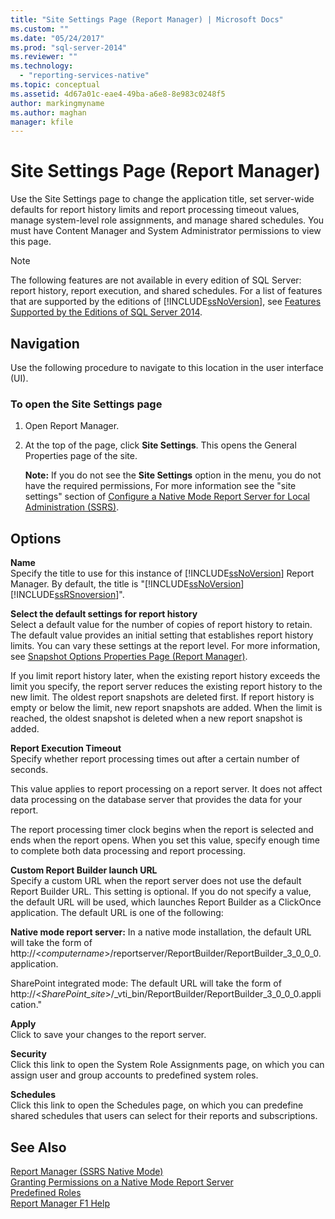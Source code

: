 ```yaml
---
title: "Site Settings Page (Report Manager) | Microsoft Docs"
ms.custom: ""
ms.date: "05/24/2017"
ms.prod: "sql-server-2014"
ms.reviewer: ""
ms.technology: 
  - "reporting-services-native"
ms.topic: conceptual
ms.assetid: 4d67a01c-eae4-49ba-a6e8-8e983c0248f5
author: markingmyname
ms.author: maghan
manager: kfile
---
```

# Site Settings Page (Report Manager)
  Use the Site Settings page to change the application title, set server-wide defaults for report history limits and report processing timeout values, manage system-level role assignments, and manage shared schedules. You must have Content Manager and System Administrator permissions to view this page.  
  
> [!NOTE]  
>  The following features are not available in every edition of SQL Server: report history, report execution, and shared schedules. For a list of features that are supported by the editions of [!INCLUDE[ssNoVersion](../includes/ssnoversion-md.md)], see [Features Supported by the Editions of SQL Server 2014](../../2014/getting-started/features-supported-by-the-editions-of-sql-server-2014.md).  
  
## Navigation  
 Use the following procedure to navigate to this location in the user interface (UI).  
  
### To open the Site Settings page  
  
1.  Open Report Manager.  
  
2.  At the top of the page, click **Site Settings**. This opens the General Properties page of the site.  
  
     **Note:** If you do not see the **Site Settings** option in the menu, you do not have the required permissions, For more information see the "site settings" section of [Configure a Native Mode Report Server for Local Administration &#40;SSRS&#41;](report-server/configure-a-native-mode-report-server-for-local-administration-ssrs.md).  
  
## Options  
 **Name**  
 Specify the title to use for this instance of [!INCLUDE[ssNoVersion](../includes/ssnoversion-md.md)] Report Manager. By default, the title is "[!INCLUDE[ssNoVersion](../includes/ssnoversion-md.md)][!INCLUDE[ssRSnoversion](../includes/ssrsnoversion-md.md)]".  
  
 **Select the default settings for report history**  
 Select a default value for the number of copies of report history to retain. The default value provides an initial setting that establishes report history limits. You can vary these settings at the report level. For more information, see [Snapshot Options Properties Page &#40;Report Manager&#41;](../../2014/reporting-services/snapshot-options-properties-page-report-manager.md).  
  
 If you limit report history later, when the existing report history exceeds the limit you specify, the report server reduces the existing report history to the new limit. The oldest report snapshots are deleted first. If report history is empty or below the limit, new report snapshots are added. When the limit is reached, the oldest snapshot is deleted when a new report snapshot is added.  
  
 **Report Execution Timeout**  
 Specify whether report processing times out after a certain number of seconds.  
  
 This value applies to report processing on a report server. It does not affect data processing on the database server that provides the data for your report.  
  
 The report processing timer clock begins when the report is selected and ends when the report opens. When you set this value, specify enough time to complete both data processing and report processing.  
  
 **Custom Report Builder launch URL**  
 Specify a custom URL when the report server does not use the default Report Builder URL. This setting is optional. If you do not specify a value, the default URL will be used, which launches Report Builder as a ClickOnce application. The default URL is one of the following:  
  
 **Native mode report server:** In a native mode installation, the default URL will take the form of http://\<*computername*>/reportserver/ReportBuilder/ReportBuilder_3_0_0_0.application.  
  
 SharePoint integrated mode: The default URL will take the form of http://\<*SharePoint_site*>/_vti_bin/ReportBuilder/ReportBuilder_3_0_0_0.application."  
  
 **Apply**  
 Click to save your changes to the report server.  
  
 **Security**  
 Click this link to open the System Role Assignments page, on which you can assign user and group accounts to predefined system roles.  
  
 **Schedules**  
 Click this link to open the Schedules page, on which you can predefine shared schedules that users can select for their reports and subscriptions.  
  
## See Also  
 [Report Manager  &#40;SSRS Native Mode&#41;](../../2014/reporting-services/report-manager-ssrs-native-mode.md)   
 [Granting Permissions on a Native Mode Report Server](security/granting-permissions-on-a-native-mode-report-server.md)   
 [Predefined Roles](security/role-definitions-predefined-roles.md)   
 [Report Manager F1 Help](../../2014/reporting-services/report-manager-f1-help.md)  
  
  
